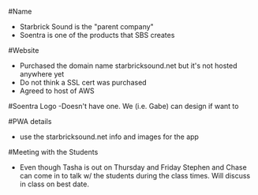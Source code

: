 #Name
- Starbrick Sound is the "parent company"
- Soentra is one of the products that SBS creates

#Website
 - Purchased the domain name starbricksound.net but it's not hosted anywhere yet
 - Do not think a SSL cert was purchased
 - Agreed to host of AWS
 
#Soentra Logo
  -Doesn't have one.  We (i.e. Gabe) can design if want to
  
#PWA details
 - use the starbricksound.net info and images for the app
 
 
 #Meeting with the Students
 - Even though Tasha is out on Thursday and Friday Stephen and Chase can come in to talk w/ the students during the class times.  Will discuss in class on best date.
 
